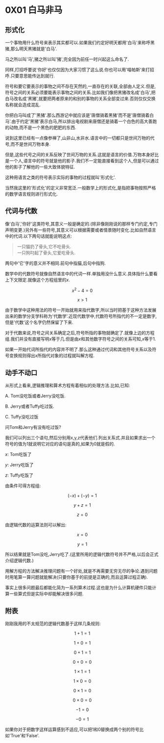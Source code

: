 # 0X01 白马非马

## 形式化

一个事物用什么符号来表示其实都可以.如果我们约定好明天都用'白马'来称呼黑猪,那么明天黑猪就是'白马'.

马之所以叫'马',猪之所以叫'猪',完全因为前任一时兴起这么命名了.

同样,打招呼要说'你好'也仅仅因为大家习惯了这么说.你也可以用'喵帕斯'来打招呼.只要意思能传达到就行.

符号和要它要表示的事物之间不存在天然的,一直存在的关联,全部由人定义.但是,符号之间的关系必须要能表示事物之间的关系.比如我们像把黑猪改名成'白马',把白马改名成'黑猪',就要把两者原来的和别的事物的关系全部变过来.否则仅仅交换名称就会造成混乱.

你把白马叫成了'黑猪'.那么西游记中就应该是'唐僧骑着黑猪'而不是'唐僧骑着白马'.由于约定'黑猪'表示白马,所以排出电视剧来唐僧还是骑着一个白色的高大善跑的动物,而不是一个黑色的肥肥的东西.

说到这里已经有一点像参禅了,山非山,水非水.语言中的一切都只是世间万物的代号,而不是世间万物本身.

但是,这些代号之间的关系反映了世间万物的关系.这就是语言的价值.万物本身好比是一个人,语言中的符号就是他的影子.我们不一定能直接看到这个人,但是可以通过他的影子了解他的一些大致体貌特征.

这种用语言之类的符号表示实际的事物的过程就叫'形式化'.

当然我这里的'形式化'的定义非常宽泛.一般数学上的形式化,是指把事物按照严格的数学语言规则进行形式化.

## 代词与代数

像'白马','你好'这类符号,其意义一般是确定的.(除非像刚刚说的那样专门约定,专门声明变更.)另外有一些符号,其意义可以根据需要或者情景随时变化.比如自然语言中的代词.以下两句话就能说明这点:

>一只猫扔了骨头,它不吃骨头.\
>一只狗叼起了骨头,它爱吃骨头.

两句中'它'字的意义并不相同.前句中指猫,后句中指狗.

数学中的代数符号就像自然语言中的代词一样.单独用没什么意义.具体指什么要看上下文限定.就像这个方程组里的$x$.

$$x^2-4=0$$

$$x>1$$

由于数学中这种用法的符号一开始就用来指代数字,所以当时把基于这种方法发展出来的数学分支学科称为'代数学'.近现代数学中,代数符号所指代的不一定是数字,但是'代数'这个名字仍然保留了下来.

对于代数来说,符号之间关系确定之后,符号所指的事物就确定了.就像上边的方程组.我们并没有直接写明$x$等于几.但是由$x$和其他数字符号之间的关系可知,$x$等于$1$.

如果一开始代词所指代的内容并不明了.那么这种通过代词和其他符号关系以及符号变换规则得出$x$所指代对象的过程就叫解方程.

## 动手不动口

从形式上看来,逻辑推理和算术方程有着相似的处理方法.比如,已知:

A. Tom没吃饭或者Jerry没吃饭.

B. Jerry或者Tuffy吃过饭.

C. Tuffy没吃过饭

问Tom和Jerry有没有吃过饭?

我们可以列出三个语句,然后分别用x,y,z代表他们.列出关系式.并且如果求出一个符号的值为1就说明它对应的语句是真的,如果为0就是假的.

$x$: Tom吃饭了

$y$: Jerry吃饭了

$z$: Tuffy吃饭了

由条件可得方程组:

$$(-x)+(-y)=1$$

$$y+z=1$$

$$z=0$$

由逻辑代数的运算法则可以解出:

$$x=0$$

$$y=1$$

所以结果就是Tom没吃,Jerry吃了.(这里所用的逻辑代数符号并不严格,以后会正式介绍逻辑代数.)

用解方程的方法解决推理问题有一个好处,就是不再需要无穷无尽的争论.遇到问题时用笔算一算问题就能解决(只要你基于的前提是正确的,而且运算过程正确).

事实上很多问题最后都能化简为一系列算术过程.这也是为什么计算机硬件只能计算一些算式但是实际中却能解决很多问题.

## 附表

刚刚我用的不太规范的逻辑代数基于这样几条规则:

$$1+1=1$$

$$1+0=1$$

$$0+1=1$$

$$0+0=0$$

$$1 \times 1=1$$

$$1 \times 0=0$$

$$0 \times 1=0$$

$$0 \times 0=0$$

$$-1=0$$

$$-0=1$$

如果你对于把数字这样运算感到不适应,可以把$1$和$0$替换成两个别的符号比如'True'和'False'.


